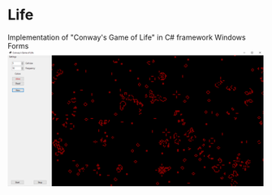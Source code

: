 # Life
 Implementation of "Conway's Game of Life" in C# framework Windows Forms
![Screenshot](https://raw.githubusercontent.com/BuhankaTom/Life/main/Images/1.png)